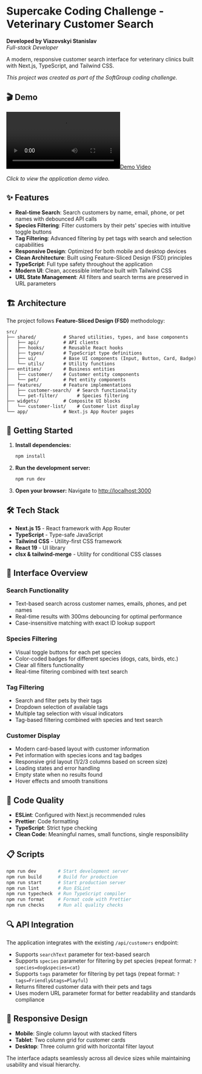 # Supercake Coding Challenge - Veterinary Customer Search

**Developed by Viazovskyi Stanislav**  
*Full-stack Developer*

A modern, responsive customer search interface for veterinary clinics built with Next.js, TypeScript, and Tailwind CSS.

*This project was created as part of the SoftGroup coding challenge.*

## 🎬 Demo

[![Demo Video](showcase.mp4)](showcase.mp4)

*Click to view the application demo video.*

## ✨ Features

- **Real-time Search**: Search customers by name, email, phone, or pet names with debounced API calls
- **Species Filtering**: Filter customers by their pets' species with intuitive toggle buttons
- **Tag Filtering**: Advanced filtering by pet tags with search and selection capabilities
- **Responsive Design**: Optimized for both mobile and desktop devices
- **Clean Architecture**: Built using Feature-Sliced Design (FSD) principles
- **TypeScript**: Full type safety throughout the application
- **Modern UI**: Clean, accessible interface built with Tailwind CSS
- **URL State Management**: All filters and search terms are preserved in URL parameters

## 🏗️ Architecture

The project follows **Feature-Sliced Design (FSD)** methodology:

```
src/
├── shared/          # Shared utilities, types, and base components
│   ├── api/         # API clients
│   ├── hooks/       # Reusable React hooks
│   ├── types/       # TypeScript type definitions
│   ├── ui/          # Base UI components (Input, Button, Card, Badge)
│   └── utils/       # Utility functions
├── entities/        # Business entities
│   ├── customer/    # Customer entity components
│   └── pet/         # Pet entity components
├── features/        # Feature implementations
│   ├── customer-search/  # Search functionality
│   └── pet-filter/       # Species filtering
├── widgets/         # Composite UI blocks
│   └── customer-list/    # Customer list display
└── app/             # Next.js App Router pages
```

## 🚀 Getting Started

1. **Install dependencies:**

   ```bash
   npm install
   ```

2. **Run the development server:**

   ```bash
   npm run dev
   ```

3. **Open your browser:**
   Navigate to [http://localhost:3000](http://localhost:3000)

## 🛠️ Tech Stack

- **Next.js 15** - React framework with App Router
- **TypeScript** - Type-safe JavaScript
- **Tailwind CSS** - Utility-first CSS framework
- **React 19** - UI library
- **clsx & tailwind-merge** - Utility for conditional CSS classes

## 📱 Interface Overview

### Search Functionality

- Text-based search across customer names, emails, phones, and pet names
- Real-time results with 300ms debouncing for optimal performance
- Case-insensitive matching with exact ID lookup support

### Species Filtering

- Visual toggle buttons for each pet species
- Color-coded badges for different species (dogs, cats, birds, etc.)
- Clear all filters functionality
- Real-time filtering combined with text search

### Tag Filtering

- Search and filter pets by their tags
- Dropdown selection of available tags
- Multiple tag selection with visual indicators
- Tag-based filtering combined with species and text search

### Customer Display

- Modern card-based layout with customer information
- Pet information with species icons and tag badges
- Responsive grid layout (1/2/3 columns based on screen size)
- Loading states and error handling
- Empty state when no results found
- Hover effects and smooth transitions

## 🔧 Code Quality

- **ESLint**: Configured with Next.js recommended rules
- **Prettier**: Code formatting
- **TypeScript**: Strict type checking
- **Clean Code**: Meaningful names, small functions, single responsibility

## 📋 Scripts

```bash
npm run dev        # Start development server
npm run build      # Build for production
npm run start      # Start production server
npm run lint       # Run ESLint
npm run typecheck  # Run TypeScript compiler
npm run format     # Format code with Prettier
npm run checks     # Run all quality checks
```

## 🔍 API Integration

The application integrates with the existing `/api/customers` endpoint:

- Supports `searchText` parameter for text-based search
- Supports `species` parameter for filtering by pet species (repeat format: `?species=dog&species=cat`)
- Supports `tags` parameter for filtering by pet tags (repeat format: `?tags=Friendly&tags=Playful`)
- Returns filtered customer data with their pets and tags
- Uses modern URL parameter format for better readability and standards compliance

## 📱 Responsive Design

- **Mobile**: Single column layout with stacked filters
- **Tablet**: Two column grid for customer cards
- **Desktop**: Three column grid with horizontal filter layout

The interface adapts seamlessly across all device sizes while maintaining usability and visual hierarchy.
